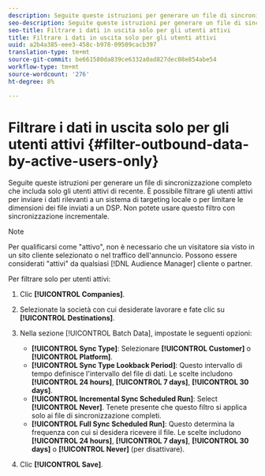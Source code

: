 ```yaml
---
description: Seguite queste istruzioni per generare un file di sincronizzazione completo che includa solo gli utenti attivi di recente. È possibile filtrare gli utenti attivi per inviare i dati rilevanti a un sistema di targeting locale o per limitare le dimensioni dei file inviati a un DSP. Non potete usare questo filtro con sincronizzazione incrementale.
seo-description: Seguite queste istruzioni per generare un file di sincronizzazione completo che includa solo gli utenti attivi di recente. È possibile filtrare gli utenti attivi per inviare i dati rilevanti a un sistema di targeting locale o per limitare le dimensioni dei file inviati a un DSP. Non potete usare questo filtro con sincronizzazione incrementale.
seo-title: Filtrare i dati in uscita solo per gli utenti attivi
title: Filtrare i dati in uscita solo per gli utenti attivi
uuid: a2b4a385-eee3-458c-b978-09509cacb397
translation-type: tm+mt
source-git-commit: be661580da839ce6332a0ad827dec08e854abe54
workflow-type: tm+mt
source-wordcount: '276'
ht-degree: 8%

---
```



# Filtrare i dati in uscita solo per gli utenti attivi {#filter-outbound-data-by-active-users-only}

Seguite queste istruzioni per generare un file di sincronizzazione completo che includa solo gli utenti attivi di recente. È possibile filtrare gli utenti attivi per inviare i dati rilevanti a un sistema di targeting locale o per limitare le dimensioni dei file inviati a un DSP. Non potete usare questo filtro con sincronizzazione incrementale.

>[!NOTE]
>
>Per qualificarsi come &quot;attivo&quot;, non è necessario che un visitatore sia visto in un sito cliente selezionato o nel traffico dell&#39;annuncio. Possono essere considerati &quot;attivi&quot; da qualsiasi [!DNL Audience Manager] cliente o partner.

Per filtrare solo per utenti attivi:

1. Clic **[!UICONTROL Companies]**.
1. Selezionate la società con cui desiderate lavorare e fate clic su **[!UICONTROL Destinations]**.
1. Nella sezione [!UICONTROL Batch Data], impostate le seguenti opzioni:

   * **[!UICONTROL Sync Type]**: Selezionare  **[!UICONTROL Customer]** o  **[!UICONTROL Platform]**.
   * **[!UICONTROL Sync Type Lookback Period]**: Questo intervallo di tempo definisce l&#39;intervallo del file di dati. Le scelte includono **[!UICONTROL 24 hours]**, **[!UICONTROL 7 days]**, **[!UICONTROL 30 days]**.
   * **[!UICONTROL Incremental Sync Scheduled Run]**: Select **[!UICONTROL Never]**. Tenete presente che questo filtro si applica solo ai file di sincronizzazione completi.
   * **[!UICONTROL Full Sync Scheduled Run]**: Questo determina la frequenza con cui si desidera ricevere il file. Le scelte includono **[!UICONTROL 24 hours]**, **[!UICONTROL 7 days]**, **[!UICONTROL 30 days]** o **[!UICONTROL Never]** (per disattivare).

1. Clic **[!UICONTROL Save]**.

